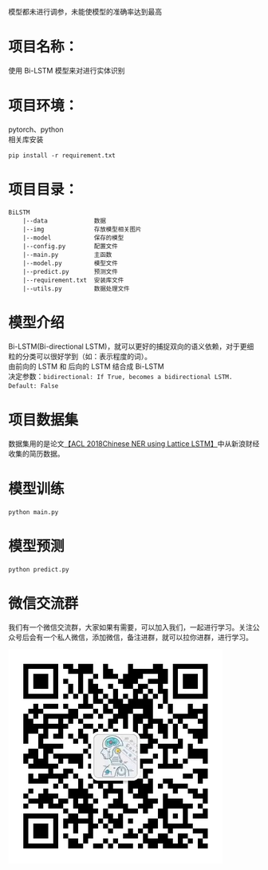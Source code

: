 模型都未进行调参，未能使模型的准确率达到最高
# 项目名称：
使用 Bi-LSTM 模型来对进行实体识别

# 项目环境：
pytorch、python   
相关库安装
```
pip install -r requirement.txt
```

# 项目目录：
```
BiLSTM
    |--data             数据
    |--img              存放模型相关图片 
    |--model            保存的模型
    |--config.py        配置文件
    |--main.py          主函数
    |--model.py         模型文件
    |--predict.py       预测文件
    |--requirement.txt  安装库文件
    |--utils.py         数据处理文件
```

# 模型介绍
Bi-LSTM(Bi-directional LSTM)，就可以更好的捕捉双向的语义依赖，对于更细粒的分类可以很好学到（如：表示程度的词）。      
由前向的 LSTM 和 后向的 LSTM 结合成 Bi-LSTM      
决定参数：```bidirectional: If True, becomes a bidirectional LSTM. Default: False```

# 项目数据集
数据集用的是论文[【ACL 2018Chinese NER using Lattice LSTM】](https://github.com/jiesutd/LatticeLSTM)中从新浪财经收集的简历数据。

# 模型训练
`python main.py`

# 模型预测
`python predict.py`

# 微信交流群
我们有一个微信交流群，大家如果有需要，可以加入我们，一起进行学习。关注公众号后会有一个私人微信，添加微信，备注进群，就可以拉你进群，进行学习。

![公众号](img/公众号.jpg)   
